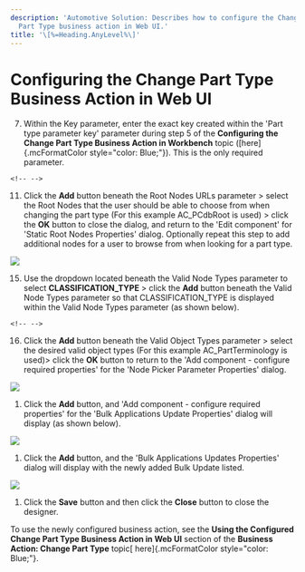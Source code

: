 ```yaml
---
description: 'Automotive Solution: Describes how to configure the Change
  Part Type business action in Web UI.'
title: '\[%=Heading.AnyLevel%\]'
---
```


Configuring the Change Part Type Business Action in Web UI
==========================================================

7.  Within the Key parameter, enter the exact key created within the
    \'Part type parameter key\' parameter during step 5 of the
    **Configuring the Change Part Type Business Action in Workbench**
    topic ([here]{.mcFormatColor style="color: Blue;"}). This is the
    only required parameter.

```{=html}
<!-- -->
```
11. Click the **Add** button beneath the Root Nodes URLs parameter \>
    select the Root Nodes that the user should be able to choose from
    when changing the part type (For this example AC\_PCdbRoot is
    used) \> click the **OK** button to close the dialog, and return to
    the \'Edit component\' for \'Static Root Nodes Properties\' dialog.
    Optionally repeat this step to add additional nodes for a user to
    browse from when looking for a part type.

![](../../Resources/Images/BRs/Change%20Part%20Type/StaticRootNodesProperties.png)

15. Use the dropdown located beneath the Valid Node Types parameter to
    select **CLASSIFICATION\_TYPE** \> click the **Add** button beneath
    the Valid Node Types parameter so that CLASSIFICATION\_TYPE is
    displayed within the Valid Node Types parameter (as shown below).

```{=html}
<!-- -->
```
16. Click the **Add** button beneath the Valid Object Types parameter \>
    select the desired valid object types (For this example
    AC\_PartTerminology is used)\> click the **OK** button to return to
    the \'Add component - configure required properties\' for the \'Node
    Picker Parameter Properties\' dialog.

![](../../Resources/Images/BRs/Change%20Part%20Type/1.png)

1.  Click the **Add** button, and \'Add component - configure required
    properties\' for the \'Bulk Applications Update Properties\' dialog
    will display (as shown below).

![](../../Resources/Images/BRs/Change%20Part%20Type/UpdatePropertiesPopulated.png)

1.  Click the **Add** button, and the \'Bulk Applications Updates
    Properties\' dialog will display with the newly added Bulk Update
    listed.

![](../../Resources/Images/BRs/Change%20Part%20Type/2.png)

1.  Click the **Save** button and then click the **Close** button to
    close the designer.

To use the newly configured business action, see the **Using the
Configured Change Part Type Business Action in Web UI** section of the
**Business Action: Change Part Type** topic[ here]{.mcFormatColor
style="color: Blue;"}.
